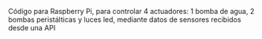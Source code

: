 Código para Raspberry Pi, para controlar 4 actuadores: 1 bomba de agua, 2 bombas peristálticas y luces led, mediante datos de sensores recibidos desde una API
